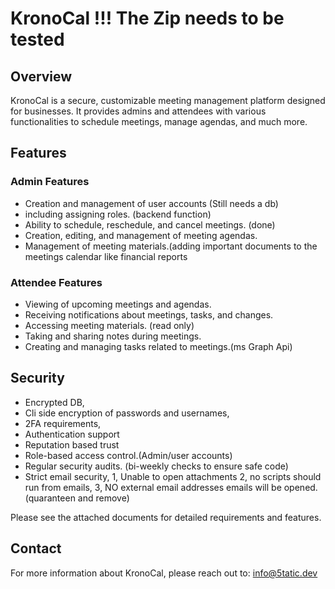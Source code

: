 # KronoCal !!! The Zip needs to be tested

## Overview

KronoCal is a secure, customizable meeting management platform designed for businesses. It provides admins and attendees with various functionalities to schedule meetings, manage agendas, and much more.

## Features

### Admin Features
- Creation and management of user accounts (Still needs a db)
- including assigning roles. (backend function)
- Ability to schedule, reschedule, and cancel meetings. (done)
- Creation, editing, and management of meeting agendas.
- Management of meeting materials.(adding important documents to the meetings calendar like financial reports

### Attendee Features
- Viewing of upcoming meetings and agendas.
- Receiving notifications about meetings, tasks, and changes.
- Accessing meeting materials. (read only)
- Taking and sharing notes during meetings.
- Creating and managing tasks related to meetings.(ms Graph Api)

## Security
- Encrypted DB,
- Cli side encryption of passwords and usernames, 
- 2FA requirements,
- Authentication support
- Reputation based trust
- Role-based access control.(Admin/user accounts)
- Regular security audits. (bi-weekly checks to ensure safe code)
- Strict email security,
  1, Unable to open attachments
  2, no scripts should run from emails,
  3, NO external email addresses emails will be opened. (quaranteen and remove)

Please see the attached documents for detailed requirements and features.
<!-- Keep in mind i have no idea what I'm doing so ask if you want to know something -->

## Contact

For more information about KronoCal, please reach out to:
  info@5tatic.dev
